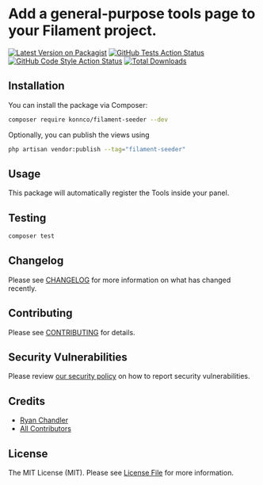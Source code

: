 # Add a general-purpose tools page to your Filament project.

[![Latest Version on Packagist](https://img.shields.io/packagist/v/konnco/filament-seeder.svg?style=flat-square)](https://packagist.org/packages/konnco/filament-seeder)
[![GitHub Tests Action Status](https://img.shields.io/github/workflow/status/konnco/filament-seeder/run-tests?label=tests)](https://github.com/konnco/filament-seeder/actions?query=workflow%3Arun-tests+branch%3Amain)
[![GitHub Code Style Action Status](https://img.shields.io/github/workflow/status/konnco/filament-seeder/Check%20&%20fix%20styling?label=code%20style)](https://github.com/konnco/filament-seeder/actions?query=workflow%3A"Check+%26+fix+styling"+branch%3Amain)
[![Total Downloads](https://img.shields.io/packagist/dt/konnco/filament-seeder.svg?style=flat-square)](https://packagist.org/packages/konnco/filament-seeder)

## Installation

You can install the package via Composer:

```bash
composer require konnco/filament-seeder --dev
```

Optionally, you can publish the views using

```bash
php artisan vendor:publish --tag="filament-seeder"
```

## Usage

This package will automatically register the Tools inside your panel.

## Testing

```bash
composer test
```

## Changelog

Please see [CHANGELOG](CHANGELOG.md) for more information on what has changed recently.

## Contributing

Please see [CONTRIBUTING](.github/CONTRIBUTING.md) for details.

## Security Vulnerabilities

Please review [our security policy](../../security/policy) on how to report security vulnerabilities.

## Credits

- [Ryan Chandler](https://github.com/konnco)
- [All Contributors](../../contributors)

## License

The MIT License (MIT). Please see [License File](LICENSE.md) for more information.

